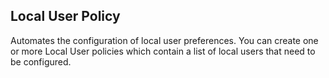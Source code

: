 ## Local User Policy
Automates the configuration of local user preferences. You can create one or more Local User policies which contain a list of local users that need to be configured.
